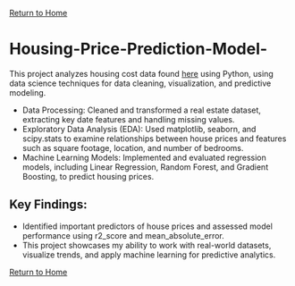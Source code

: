 [Return to Home](https://04mscott.github.io)
# Housing-Price-Prediction-Model-

This project analyzes housing cost data found [here](https://www.kaggle.com/datasets/harlfoxem/housesalesprediction/discussion/207885) using Python, using data science techniques for data cleaning, visualization, and predictive modeling.
+ Data Processing: Cleaned and transformed a real estate dataset, extracting key date features and handling missing values.
+ Exploratory Data Analysis (EDA): Used matplotlib, seaborn, and scipy.stats to examine relationships between house prices and features such as square footage, location, and number of bedrooms.
+ Machine Learning Models: Implemented and evaluated regression models, including Linear Regression, Random Forest, and Gradient Boosting, to predict housing prices.
## Key Findings: 
+ Identified important predictors of house prices and assessed model performance using r2_score and mean_absolute_error.
+ This project showcases my ability to work with real-world datasets, visualize trends, and apply machine learning for predictive analytics.

[Return to Home](https://04mscott.github.io)
